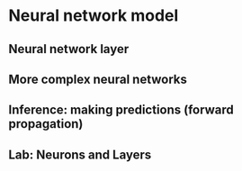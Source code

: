 # Neural network model

## Neural network layer

## More complex neural networks

## Inference: making predictions (forward propagation)

## Lab: Neurons and Layers
